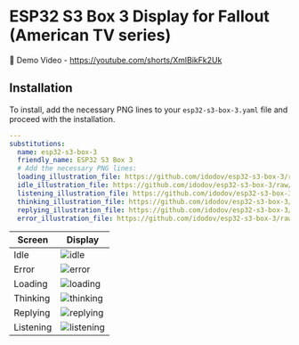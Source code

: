 # ESP32 S3 Box 3 Display for Fallout (American TV series)

🎦 Demo Video - https://youtube.com/shorts/XmlBikFk2Uk
## Installation
To install, add the necessary PNG lines to your `esp32-s3-box-3.yaml` file and proceed with the installation.
```yaml
---
substitutions:
  name: esp32-s3-box-3
  friendly_name: ESP32 S3 Box 3
  # Add the necessary PNG lines:
  loading_illustration_file: https://github.com/idodov/esp32-s3-box-3/raw/main/fallout/loading.png
  idle_illustration_file: https://github.com/idodov/esp32-s3-box-3/raw/main/fallout/idle.png
  listening_illustration_file: https://github.com/idodov/esp32-s3-box-3/raw/main/fallout/listening.png
  thinking_illustration_file: https://github.com/idodov/esp32-s3-box-3/raw/main/fallout/thinking.png
  replying_illustration_file: https://github.com/idodov/esp32-s3-box-3/raw/main/fallout/replying.png
  error_illustration_file: https://github.com/idodov/esp32-s3-box-3/raw/main/fallout/error.png
```

| Screen | Display |
| --- | --- |
| Idle | ![idle](https://github.com/idodov/esp32-s3-box-3/assets/19820046/8d81d5b3-0819-4188-8359-f4dc066bfdd9) |
| Error | ![error](https://github.com/idodov/esp32-s3-box-3/assets/19820046/5040c107-df09-4c8e-a5c3-2dc43544943a) |
| Loading | ![loading](https://github.com/idodov/esp32-s3-box-3/assets/19820046/8a9a5d1d-d5e7-43bc-b444-5a0c0360993d) |
| Thinking | ![thinking](https://github.com/idodov/esp32-s3-box-3/assets/19820046/7e768172-9ff3-421a-99ff-8b6bd6965fad) |
| Replying | ![replying](https://github.com/idodov/esp32-s3-box-3/assets/19820046/0556a0d7-ad36-43c9-b2fd-48e3f51c413c) |
| Listening | ![listening](https://github.com/idodov/esp32-s3-box-3/assets/19820046/2271d242-4831-4359-ad12-9944a1e3dc76) |
